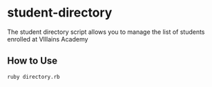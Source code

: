 # student-directory

The student directory script allows you to manage the list of students enrolled at VIllains Academy

## How to Use

``` shell
ruby directory.rb
```